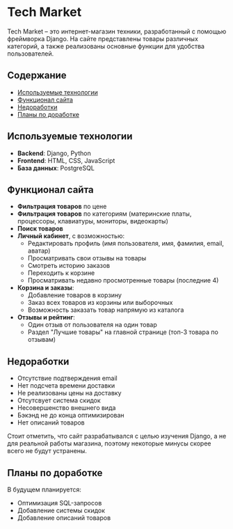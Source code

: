 # Tech Market

Tech Market – это интернет-магазин техники, разработанный с помощью фреймворка Django. На сайте представлены товары различных категорий, а также реализованы основные функции для удобства пользователей.

## Содержание
- [Используемые технологии](#используемые-технологии)
- [Функционал сайта](#функционал-сайта)
- [Недоработки](#недоработки)
- [Планы по доработке](#планы-по-доработке)


## Используемые технологии

- **Backend**: Django, Python
- **Frontend**: HTML, CSS, JavaScript
- **База данных**: PostgreSQL

## Функционал сайта

- **Фильтрация товаров** по цене
- **Фильтрация товаров** по категориям (материнские платы, процессоры, клавиатуры, мониторы, видеокарты)
- **Поиск товаров**
- **Личный кабинет**, с возможностью:
  - Редактировать профиль (имя пользователя, имя, фамилия, email, аватар)
  - Просматривать свои отзывы на товары
  - Смотреть историю заказов
  - Переходить к корзине
  - Просматривать недавно просмотренные товары (последние 4)
- **Корзина и заказы**:
  - Добавление товаров в корзину
  - Заказ всех товаров из корзины или выборочных
  - Возможность заказать товар напрямую из каталога
- **Отзывы и рейтинг**:
  - Один отзыв от пользователя на один товар
  - Раздел "Лучшие товары" на главной странице (топ-3 товара по отзывам)

## Недоработки

- Отсутствие подтверждения email
- Нет подсчета времени доставки
- Не реализованы цены на доставку
- Отсутсвует система скидок
- Несовершенство внешнего вида
- Бэкэнд не до конца оптимизирован
- Нет описаний товаров

Стоит отметить, что сайт разрабатывался с целью изучения Django, а не для реальной работы магазина, поэтому некоторые минусы скорее всего не будут устранены.

## Планы по доработке

В будущем планируется:

- Оптимизация SQL-запросов
- Добавление системы скидок
- Добавление описаний товаров